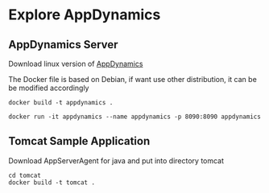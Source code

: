 # Explore AppDynamics


## AppDynamics Server

Download linux version of [AppDynamics](https://www.appdynamics.com/)

The Docker file is based on Debian, if want use other distribution, it can be be modified accordingly

    docker build -t appdynamics .

    docker run -it appdynamics --name appdynamics -p 8090:8090 appdynamics
    
## Tomcat Sample Application

Download AppServerAgent for java and put into directory tomcat

    cd tomcat
    docker build -t tomcat .

